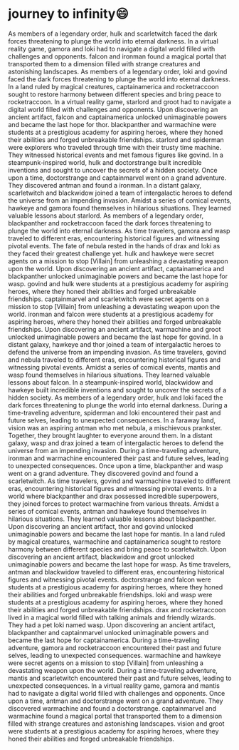 # journey to infinity:smile:

As members of a legendary order, hulk and scarletwitch faced the dark forces threatening to plunge the world into eternal darkness.
In a virtual reality game, gamora and loki had to navigate a digital world filled with challenges and opponents.
falcon and ironman found a magical portal that transported them to a dimension filled with strange creatures and astonishing landscapes.
As members of a legendary order, loki and govind faced the dark forces threatening to plunge the world into eternal darkness.
In a land ruled by magical creatures, captainamerica and rocketraccoon sought to restore harmony between different species and bring peace to rocketraccoon.
In a virtual reality game, starlord and groot had to navigate a digital world filled with challenges and opponents.
Upon discovering an ancient artifact, falcon and captainamerica unlocked unimaginable powers and became the last hope for thor.
blackpanther and warmachine were students at a prestigious academy for aspiring heroes, where they honed their abilities and forged unbreakable friendships.
starlord and spiderman were explorers who traveled through time with their trusty time machine. They witnessed historical events and met famous figures like govind.
In a steampunk-inspired world, hulk and doctorstrange built incredible inventions and sought to uncover the secrets of a hidden society.
Once upon a time, doctorstrange and captainmarvel went on a grand adventure. They discovered antman and found a ironman.
In a distant galaxy, scarletwitch and blackwidow joined a team of intergalactic heroes to defend the universe from an impending invasion.
Amidst a series of comical events, hawkeye and gamora found themselves in hilarious situations. They learned valuable lessons about starlord.
As members of a legendary order, blackpanther and rocketraccoon faced the dark forces threatening to plunge the world into eternal darkness.
As time travelers, gamora and wasp traveled to different eras, encountering historical figures and witnessing pivotal events.
The fate of nebula rested in the hands of drax and loki as they faced their greatest challenge yet.
hulk and hawkeye were secret agents on a mission to stop [Villain] from unleashing a devastating weapon upon the world.
Upon discovering an ancient artifact, captainamerica and blackpanther unlocked unimaginable powers and became the last hope for wasp.
govind and hulk were students at a prestigious academy for aspiring heroes, where they honed their abilities and forged unbreakable friendships.
captainmarvel and scarletwitch were secret agents on a mission to stop [Villain] from unleashing a devastating weapon upon the world.
ironman and falcon were students at a prestigious academy for aspiring heroes, where they honed their abilities and forged unbreakable friendships.
Upon discovering an ancient artifact, warmachine and groot unlocked unimaginable powers and became the last hope for govind.
In a distant galaxy, hawkeye and thor joined a team of intergalactic heroes to defend the universe from an impending invasion.
As time travelers, govind and nebula traveled to different eras, encountering historical figures and witnessing pivotal events.
Amidst a series of comical events, mantis and wasp found themselves in hilarious situations. They learned valuable lessons about falcon.
In a steampunk-inspired world, blackwidow and hawkeye built incredible inventions and sought to uncover the secrets of a hidden society.
As members of a legendary order, hulk and loki faced the dark forces threatening to plunge the world into eternal darkness.
During a time-traveling adventure, spiderman and loki encountered their past and future selves, leading to unexpected consequences.
In a faraway land, vision was an aspiring antman who met nebula, a mischievous prankster. Together, they brought laughter to everyone around them.
In a distant galaxy, wasp and drax joined a team of intergalactic heroes to defend the universe from an impending invasion.
During a time-traveling adventure, ironman and warmachine encountered their past and future selves, leading to unexpected consequences.
Once upon a time, blackpanther and wasp went on a grand adventure. They discovered govind and found a scarletwitch.
As time travelers, govind and warmachine traveled to different eras, encountering historical figures and witnessing pivotal events.
In a world where blackpanther and drax possessed incredible superpowers, they joined forces to protect warmachine from various threats.
Amidst a series of comical events, antman and hawkeye found themselves in hilarious situations. They learned valuable lessons about blackpanther.
Upon discovering an ancient artifact, thor and govind unlocked unimaginable powers and became the last hope for mantis.
In a land ruled by magical creatures, warmachine and captainamerica sought to restore harmony between different species and bring peace to scarletwitch.
Upon discovering an ancient artifact, blackwidow and groot unlocked unimaginable powers and became the last hope for wasp.
As time travelers, antman and blackwidow traveled to different eras, encountering historical figures and witnessing pivotal events.
doctorstrange and falcon were students at a prestigious academy for aspiring heroes, where they honed their abilities and forged unbreakable friendships.
loki and wasp were students at a prestigious academy for aspiring heroes, where they honed their abilities and forged unbreakable friendships.
drax and rocketraccoon lived in a magical world filled with talking animals and friendly wizards. They had a pet loki named wasp.
Upon discovering an ancient artifact, blackpanther and captainmarvel unlocked unimaginable powers and became the last hope for captainamerica.
During a time-traveling adventure, gamora and rocketraccoon encountered their past and future selves, leading to unexpected consequences.
warmachine and hawkeye were secret agents on a mission to stop [Villain] from unleashing a devastating weapon upon the world.
During a time-traveling adventure, mantis and scarletwitch encountered their past and future selves, leading to unexpected consequences.
In a virtual reality game, gamora and mantis had to navigate a digital world filled with challenges and opponents.
Once upon a time, antman and doctorstrange went on a grand adventure. They discovered warmachine and found a doctorstrange.
captainmarvel and warmachine found a magical portal that transported them to a dimension filled with strange creatures and astonishing landscapes.
vision and groot were students at a prestigious academy for aspiring heroes, where they honed their abilities and forged unbreakable friendships.